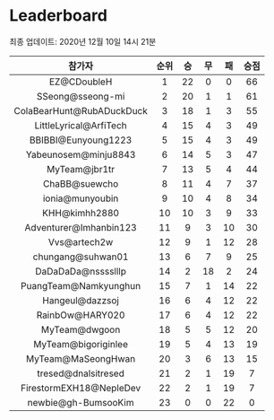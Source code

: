 # Leaderboard
최종 업데이트: 2020년 12월 10일 14시 21분




| 참가자 | 순위 | 승 | 무 | 패 | 승점 |
|:---:|:---:|:---:|:---:|:---:|:---:|
| EZ@CDoubleH | 1 | 22 | 0 | 0 | 66 |
| SSeong@sseong-mi | 2 | 20 | 1 | 1 | 61 |
| ColaBearHunt@RubADuckDuck | 3 | 18 | 1 | 3 | 55 |
| LittleLyrical@ArfiTech | 4 | 15 | 4 | 3 | 49 |
| BBIBBI@Eunyoung1223 | 5 | 15 | 4 | 3 | 49 |
| Yabeunosem@minju8843 | 6 | 14 | 5 | 3 | 47 |
| MyTeam@jbr1tr | 7 | 13 | 5 | 4 | 44 |
| ChaBB@suewcho | 8 | 11 | 4 | 7 | 37 |
| ionia@munyoubin | 9 | 10 | 4 | 8 | 34 |
| KHH@kimhh2880 | 10 | 10 | 3 | 9 | 33 |
| Adventurer@Imhanbin123 | 11 | 9 | 3 | 10 | 30 |
| Vvs@artech2w | 12 | 9 | 1 | 12 | 28 |
| chungang@suhwan01 | 13 | 6 | 7 | 9 | 25 |
| DaDaDaDa@nsssslllp | 14 | 2 | 18 | 2 | 24 |
| PuangTeam@Namkyunghun | 15 | 7 | 1 | 14 | 22 |
| Hangeul@dazzsoj | 16 | 6 | 4 | 12 | 22 |
| RainbOw@HARY020 | 17 | 6 | 4 | 12 | 22 |
| MyTeam@dwgoon | 18 | 5 | 5 | 12 | 20 |
| MyTeam@bigoriginlee | 19 | 5 | 4 | 13 | 19 |
| MyTeam@MaSeongHwan | 20 | 3 | 6 | 13 | 15 |
| tresed@dnalsitresed | 21 | 2 | 1 | 19 | 7 |
| FirestormEXH18@NepleDev | 22 | 2 | 1 | 19 | 7 |
| newbie@gh-BumsooKim | 23 | 0 | 0 | 22 | 0 |
